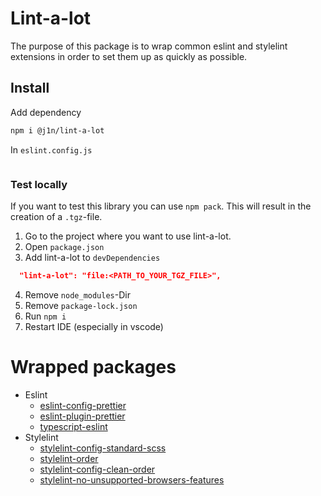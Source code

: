 # Lint-a-lot
The purpose of this package is to wrap common eslint and stylelint extensions in order to set them up as quickly as possible.

## Install
Add dependency
```bash
npm i @j1n/lint-a-lot
```
In `eslint.config.js`
```

```
### Test locally

If you want to test this library you can use `npm pack`. This will result in the creation of a `.tgz`-file.
1. Go to the project where you want to use lint-a-lot.
2. Open `package.json`
3. Add lint-a-lot to `devDependencies`
```json
  "lint-a-lot": "file:<PATH_TO_YOUR_TGZ_FILE>",
```
4. Remove `node_modules`-Dir
5. Remove `package-lock.json`
6. Run `npm i`
7. Restart IDE (especially in vscode)

# Wrapped packages
* Eslint
  * [eslint-config-prettier](https://www.npmjs.com/package/eslint-config-prettier)
  * [eslint-plugin-prettier](https://www.npmjs.com/package/eslint-plugin-prettier)
  * [typescript-eslint](https://www.npmjs.com/package/@typescript-eslint/eslint-plugin)
* Stylelint
  * [stylelint-config-standard-scss](https://www.npmjs.com/package/stylelint-config-standard-scss)
  * [stylelint-order](https://www.npmjs.com/package/stylelint-order)
  * [stylelint-config-clean-order](https://www.npmjs.com/package/stylelint-config-clean-order)
  * [stylelint-no-unsupported-browsers-features](https://www.npmjs.com/package/stylelint-no-unsupported-browser-features)
